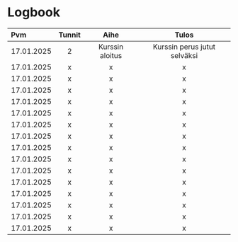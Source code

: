 # Logbook


| Pvm  | Tunnit | Aihe |  Tulos |
| :---         |     :---:      |     :---:      |     :---:      |
| 17.01.2025 | 2 | Kurssin aloitus  | Kurssin perus jutut selväksi  |
| 17.01.2025 | x | x  | x |
| 17.01.2025 | x | x  | x |
| 17.01.2025 | x | x  | x |
| 17.01.2025 | x | x  | x |
| 17.01.2025 | x | x  | x |
| 17.01.2025 | x | x  | x |
| 17.01.2025 | x | x  | x |
| 17.01.2025 | x | x  | x |
| 17.01.2025 | x | x  | x |
| 17.01.2025 | x | x  | x |
| 17.01.2025 | x | x  | x |
| 17.01.2025 | x | x  | x |
| 17.01.2025 | x | x  | x |
| 17.01.2025 | x | x  | x |
| 17.01.2025 | x | x  | x |

